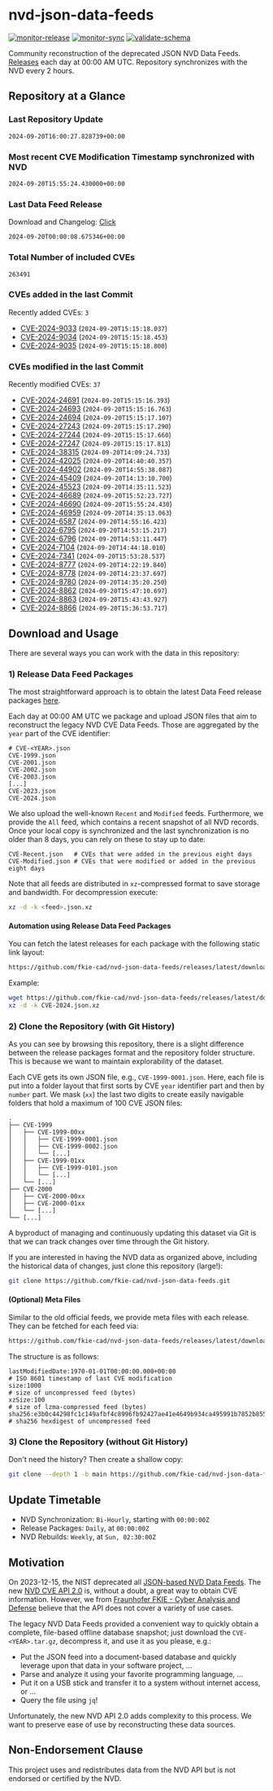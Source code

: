 # nvd-json-data-feeds

[![monitor-release](https://github.com/fkie-cad/nvd-json-data-feeds/actions/workflows/monitor_release.yml/badge.svg)](https://github.com/fkie-cad/nvd-json-data-feeds/actions/workflows/monitor_release.yml)
[![monitor-sync](https://github.com/fkie-cad/nvd-json-data-feeds/actions/workflows/monitor_sync.yml/badge.svg)](https://github.com/fkie-cad/nvd-json-data-feeds/actions/workflows/monitor_sync.yml)
[![validate-schema](https://github.com/fkie-cad/nvd-json-data-feeds/actions/workflows/validate_schema.yml/badge.svg)](https://github.com/fkie-cad/nvd-json-data-feeds/actions/workflows/validate_schema.yml)

Community reconstruction of the deprecated JSON NVD Data Feeds.
[Releases](https://github.com/fkie-cad/nvd-json-data-feeds/releases/latest) each day at 00:00 AM UTC.
Repository synchronizes with the NVD every 2 hours.

## Repository at a Glance

### Last Repository Update

```plain
2024-09-20T16:00:27.828739+00:00
```

### Most recent CVE Modification Timestamp synchronized with NVD

```plain
2024-09-20T15:55:24.430000+00:00
```

### Last Data Feed Release

Download and Changelog: [Click](https://github.com/fkie-cad/nvd-json-data-feeds/releases/latest)

```plain
2024-09-20T00:00:08.675346+00:00
```

### Total Number of included CVEs

```plain
263491
```

### CVEs added in the last Commit

Recently added CVEs: `3`

- [CVE-2024-9033](CVE-2024/CVE-2024-90xx/CVE-2024-9033.json) (`2024-09-20T15:15:18.037`)
- [CVE-2024-9034](CVE-2024/CVE-2024-90xx/CVE-2024-9034.json) (`2024-09-20T15:15:18.453`)
- [CVE-2024-9035](CVE-2024/CVE-2024-90xx/CVE-2024-9035.json) (`2024-09-20T15:15:18.800`)


### CVEs modified in the last Commit

Recently modified CVEs: `37`

- [CVE-2024-24691](CVE-2024/CVE-2024-246xx/CVE-2024-24691.json) (`2024-09-20T15:15:16.393`)
- [CVE-2024-24693](CVE-2024/CVE-2024-246xx/CVE-2024-24693.json) (`2024-09-20T15:15:16.763`)
- [CVE-2024-24694](CVE-2024/CVE-2024-246xx/CVE-2024-24694.json) (`2024-09-20T15:15:17.107`)
- [CVE-2024-27243](CVE-2024/CVE-2024-272xx/CVE-2024-27243.json) (`2024-09-20T15:15:17.290`)
- [CVE-2024-27244](CVE-2024/CVE-2024-272xx/CVE-2024-27244.json) (`2024-09-20T15:15:17.660`)
- [CVE-2024-27247](CVE-2024/CVE-2024-272xx/CVE-2024-27247.json) (`2024-09-20T15:15:17.813`)
- [CVE-2024-38315](CVE-2024/CVE-2024-383xx/CVE-2024-38315.json) (`2024-09-20T14:09:24.733`)
- [CVE-2024-42025](CVE-2024/CVE-2024-420xx/CVE-2024-42025.json) (`2024-09-20T14:40:40.357`)
- [CVE-2024-44902](CVE-2024/CVE-2024-449xx/CVE-2024-44902.json) (`2024-09-20T14:55:38.087`)
- [CVE-2024-45409](CVE-2024/CVE-2024-454xx/CVE-2024-45409.json) (`2024-09-20T14:13:10.700`)
- [CVE-2024-45523](CVE-2024/CVE-2024-455xx/CVE-2024-45523.json) (`2024-09-20T14:35:11.523`)
- [CVE-2024-46689](CVE-2024/CVE-2024-466xx/CVE-2024-46689.json) (`2024-09-20T15:52:23.727`)
- [CVE-2024-46690](CVE-2024/CVE-2024-466xx/CVE-2024-46690.json) (`2024-09-20T15:55:24.430`)
- [CVE-2024-46959](CVE-2024/CVE-2024-469xx/CVE-2024-46959.json) (`2024-09-20T14:35:13.063`)
- [CVE-2024-6587](CVE-2024/CVE-2024-65xx/CVE-2024-6587.json) (`2024-09-20T14:55:16.423`)
- [CVE-2024-6795](CVE-2024/CVE-2024-67xx/CVE-2024-6795.json) (`2024-09-20T14:53:15.217`)
- [CVE-2024-6796](CVE-2024/CVE-2024-67xx/CVE-2024-6796.json) (`2024-09-20T14:53:11.447`)
- [CVE-2024-7104](CVE-2024/CVE-2024-71xx/CVE-2024-7104.json) (`2024-09-20T14:44:18.010`)
- [CVE-2024-7341](CVE-2024/CVE-2024-73xx/CVE-2024-7341.json) (`2024-09-20T15:53:28.537`)
- [CVE-2024-8777](CVE-2024/CVE-2024-87xx/CVE-2024-8777.json) (`2024-09-20T14:22:19.840`)
- [CVE-2024-8778](CVE-2024/CVE-2024-87xx/CVE-2024-8778.json) (`2024-09-20T14:23:37.697`)
- [CVE-2024-8780](CVE-2024/CVE-2024-87xx/CVE-2024-8780.json) (`2024-09-20T14:35:20.250`)
- [CVE-2024-8862](CVE-2024/CVE-2024-88xx/CVE-2024-8862.json) (`2024-09-20T15:47:10.697`)
- [CVE-2024-8863](CVE-2024/CVE-2024-88xx/CVE-2024-8863.json) (`2024-09-20T15:43:43.927`)
- [CVE-2024-8866](CVE-2024/CVE-2024-88xx/CVE-2024-8866.json) (`2024-09-20T15:36:53.717`)


## Download and Usage

There are several ways you can work with the data in this repository:

### 1) Release Data Feed Packages

The most straightforward approach is to obtain the latest Data Feed release packages [here](https://github.com/fkie-cad/nvd-json-data-feeds/releases/latest).

Each day at 00:00 AM UTC we package and upload JSON files that aim to reconstruct the legacy NVD CVE Data Feeds.
Those are aggregated by the `year` part of the CVE identifier:

```
# CVE-<YEAR>.json
CVE-1999.json
CVE-2001.json
CVE-2002.json
CVE-2003.json
[...]
CVE-2023.json
CVE-2024.json
```

We also upload the well-known `Recent` and `Modified` feeds.
Furthermore, we provide the `All` feed, which contains a recent snapshot of all NVD records.
Once your local copy is synchronized and the last synchronization is no older than 8 days, you can rely on these to stay up to date:

```plain
CVE-Recent.json   # CVEs that were added in the previous eight days
CVE-Modified.json # CVEs that were modified or added in the previous eight days
```

Note that all feeds are distributed in `xz`-compressed format to save storage and bandwidth.
For decompression execute:

```sh
xz -d -k <feed>.json.xz
```

#### Automation using Release Data Feed Packages

You can fetch the latest releases for each package with the following static link layout:

```sh
https://github.com/fkie-cad/nvd-json-data-feeds/releases/latest/download/CVE-<YEAR>.json.xz
```

Example:

```sh
wget https://github.com/fkie-cad/nvd-json-data-feeds/releases/latest/download/CVE-2024.json.xz
xz -d -k CVE-2024.json.xz
```

### 2) Clone the Repository (with Git History)

As you can see by browsing this repository, there is a slight difference between the release packages format and the repository folder structure.
This is because we want to maintain explorability of the dataset.

Each CVE gets its own JSON file, e.g., `CVE-1999-0001.json`.
Here, each file is put into a folder layout that first sorts by CVE `year` identifier part and then by `number` part.
We mask (`xx`) the last two digits to create easily navigable folders that hold a maximum of 100 CVE JSON files:

```plain
.
├── CVE-1999
│   ├── CVE-1999-00xx
│   │   ├── CVE-1999-0001.json
│   │   ├── CVE-1999-0002.json
│   │   └── [...]
│   ├── CVE-1999-01xx
│   │   ├── CVE-1999-0101.json
│   │   └── [...]
│   └── [...]
├── CVE-2000
│   ├── CVE-2000-00xx
│   ├── CVE-2000-01xx
│   └── [...]
└── [...]
```

A byproduct of managing and continuously updating this dataset via Git is that we can track changes over time through the Git history.

If you are interested in having the NVD data as organized above, including the historical data of changes, just clone this repository (large!):

```sh
git clone https://github.com/fkie-cad/nvd-json-data-feeds.git
```

#### (Optional) Meta Files

Similar to the old official feeds, we provide meta files with each release. They can be fetched for each feed via:

```sh
https://github.com/fkie-cad/nvd-json-data-feeds/releases/latest/download/CVE-<YEAR>.meta
```

The structure is as follows:

```plain
lastModifiedDate:1970-01-01T00:00:00.000+00:00                          # ISO 8601 timestamp of last CVE modification
size:1000                                                               # size of uncompressed feed (bytes)
xzSize:100                                                              # size of lzma-compressed feed (bytes)
sha256:e3b0c44298fc1c149afbf4c8996fb92427ae41e4649b934ca495991b7852b855 # sha256 hexdigest of uncompressed feed
```

### 3) Clone the Repository (without Git History)

Don't need the history? Then create a shallow copy:

```sh
git clone --depth 1 -b main https://github.com/fkie-cad/nvd-json-data-feeds.git
```


## Update Timetable

* NVD Synchronization: `Bi-Hourly`, starting with `00:00:00Z`
* Release Packages: `Daily`, at `00:00:00Z`
* NVD Rebuilds: `Weekly`, at `Sun, 02:30:00Z`


## Motivation

On 2023-12-15, the NIST deprecated all [JSON-based NVD Data Feeds](https://nvd.nist.gov/vuln/data-feeds#divRetirementBanner-1).
The new [NVD CVE API 2.0](https://nvd.nist.gov/developers/vulnerabilities) is, without a doubt, a great way to obtain CVE information.
However, we from [Fraunhofer FKIE - Cyber Analysis and Defense](https://www.fkie.fraunhofer.de/en/departments/cad.html) believe that the API does not cover a variety of use cases.

The legacy NVD Data Feeds provided a convenient way to quickly obtain a complete, file-based offline database snapshot; just download the `CVE-<YEAR>.tar.gz`, decompress it, and use it as you please, e.g.:

- Put the JSON feed into a document-based database and quickly leverage upon that data in your software project, ...
- Parse and analyze it using your favorite programming language, ...
- Put it on a USB stick and transfer it to a system without internet access, or ...
- Query the file using `jq`!

Unfortunately, the new NVD API 2.0 adds complexity to this process.
We want to preserve ease of use by reconstructing these data sources.

## Non-Endorsement Clause

This project uses and redistributes data from the NVD API but is not endorsed or certified by the NVD.